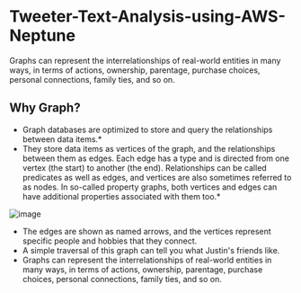 # Tweeter-Text-Analysis-using-AWS-Neptune
Graphs can represent the interrelationships of real-world entities in many ways, in terms of actions, ownership, parentage, purchase choices, personal connections, family ties, and so on.

## Why Graph?
* Graph databases are optimized to store and query the relationships between data items.*
* They store data items as vertices of the graph, and the relationships between them as edges. Each edge has a type and is directed from one vertex (the start) to another (the end). Relationships can be called predicates as well as edges, and vertices are also sometimes referred to as nodes. In so-called property graphs, both vertices and edges can have additional properties associated with them too.*

![image](https://user-images.githubusercontent.com/84480824/206961686-6addc8e9-0d40-4352-a7db-d393898c690d.png)

* The edges are shown as named arrows, and the vertices represent specific people and hobbies that they connect.
* A simple traversal of this graph can tell you what Justin's friends like.
* Graphs can represent the interrelationships of real-world entities in many ways, in terms of actions, ownership, parentage, purchase choices, personal connections, family ties, and so on.

